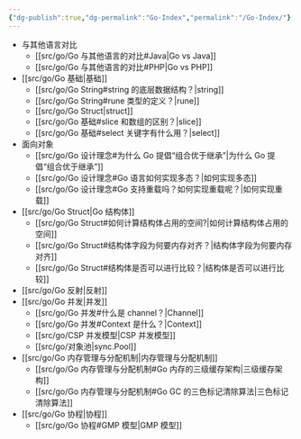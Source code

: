 ```yaml
---
{"dg-publish":true,"dg-permalink":"Go-Index","permalink":"/Go-Index/"}
---
```



- 与其他语言对比
	- [[src/go/Go 与其他语言的对比#Java\|Go vs Java]]
	- [[src/go/Go 与其他语言的对比#PHP\|Go vs PHP]]
- [[src/go/Go 基础\|基础]]
	- [[src/go/Go String#string 的底层数据结构？\|string]]
	- [[src/go/Go String#rune 类型的定义？\|rune]]
	- [[src/go/Go Struct\|struct]]
	- [[src/go/Go 基础#slice 和数组的区别？\|slice]]
	- [[src/go/Go 基础#select 关键字有什么用？\|select]]
- 面向对象
	- [[src/go/Go 设计理念#为什么 Go 提倡“组合优于继承”\|为什么 Go 提倡“组合优于继承”]]
	- [[src/go/Go 设计理念#Go 语言如何实现多态？\|如何实现多态]]
	- [[src/go/Go 设计理念#Go 支持重载吗？如何实现重载呢？\|如何实现重载]]
- [[src/go/Go Struct\|Go 结构体]]
	- [[src/go/Go Struct#如何计算结构体占用的空间?\|如何计算结构体占用的空间]]
	- [[src/go/Go Struct#结构体字段为何要内存对齐？\|结构体字段为何要内存对齐]]
	- [[src/go/Go Struct#结构体是否可以进行比较？\|结构体是否可以进行比较]]
- [[src/go/Go 反射\|反射]]
- [[src/go/Go 并发\|并发]]
	- [[src/go/Go 并发#什么是 channel？\|Channel]]
	- [[src/go/Go 并发#Context 是什么？\|Context]]
	- [[src/go/CSP 并发模型\|CSP 并发模型]]
	- [[src/go/对象池\|sync.Pool]]
- [[src/go/Go 内存管理与分配机制\|内存管理与分配机制]]
	- [[src/go/Go 内存管理与分配机制#Go 内存的三级缓存架构\|三级缓存架构]]
	- [[src/go/Go 内存管理与分配机制#Go GC 的三色标记清除算法\|三色标记清除算法]]
- [[src/go/Go 协程\|协程]]
	- [[src/go/Go 协程#GMP 模型\|GMP 模型]]
